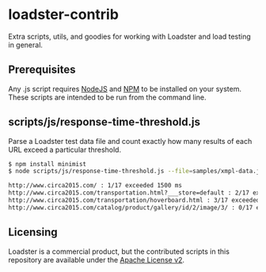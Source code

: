 loadster-contrib
================

Extra scripts, utils, and goodies for working with Loadster and load testing in general.

Prerequisites
-------------
Any .js script requires [NodeJS](http://nodejs.org/) and [NPM](https://www.npmjs.org/)
to be installed on your system. These scripts are intended to be run from the command line.

scripts/js/response-time-threshold.js
-------------------------------------

Parse a Loadster test data file and count exactly how many results of each URL exceed a 
particular threshold.

```bash
$ npm install minimist
$ node scripts/js/response-time-threshold.js --file=samples/xmpl-data.json --threshold=1500

http://www.circa2015.com/ : 1/17 exceeded 1500 ms
http://www.circa2015.com/transportation.html?___store=default : 2/17 exceeded 1500 ms
http://www.circa2015.com/transportation/hoverboard.html : 3/17 exceeded 1500 ms
http://www.circa2015.com/catalog/product/gallery/id/2/image/3/ : 0/17 exceeded 1500 ms
```

Licensing
---------
Loadster is a commercial product, but the contributed scripts in this repository are 
available under the [Apache License v2](LICENSE).
